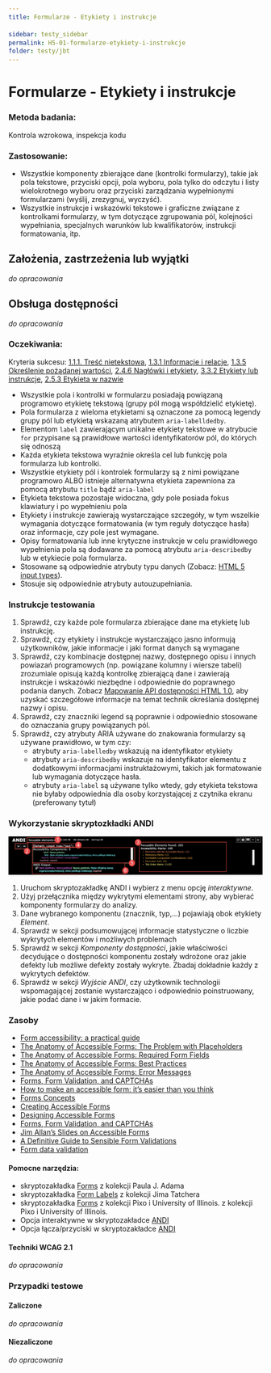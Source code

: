 ```yaml
---
title: Formularze - Etykiety i instrukcje

sidebar: testy_sidebar
permalink: H5-01-formularze-etykiety-i-instrukcje
folder: testy/jbt
---
```



# Formularze - Etykiety i instrukcje

### Metoda badania:
Kontrola wzrokowa, inspekcja kodu

### Zastosowanie:
-	Wszystkie komponenty zbierające dane (kontrolki formularzy), takie jak pola tekstowe, przyciski opcji, pola wyboru, pola tylko do odczytu i listy wielokrotnego wyboru oraz przyciski zarządzania wypełnionymi formularzami (wyślij, zrezygnuj, wyczyść).
-	Wszystkie instrukcje i wskazówki tekstowe i graficzne związane z kontrolkami formularzy, w tym dotyczące zgrupowania pól, kolejności wypełniania, specjalnych warunków lub kwalifikatorów, instrukcji formatowania, itp.   

## Założenia, zastrzeżenia lub wyjątki
_do opracowania_

## Obsługa dostępności
_do opracowania_

### Oczekiwania:
Kryteria sukcesu: [1.1.1. Treść nietekstowa](https://wcag.lepszyweb.pl/#non-text-content), [1.3.1 Informacje i relacje](https://wcag.lepszyweb.pl/#headings-and-labels), [1.3.5 Określenie pożądanej wartości](https://wcag.lepszyweb.pl/#identify-input-purpose), [2.4.6 Nagłówki i etykiety](https://wcag.lepszyweb.pl/#headings-and-labels), [3.3.2 Etykiety lub instrukcje](https://wcag.lepszyweb.pl/#labels-or-instructions), [2.5.3 Etykieta w nazwie](https://wcag.lepszyweb.pl/#label-in-name)
-	Wszystkie pola i kontrolki w formularzu posiadają powiązaną programowo etykietę tekstową (grupy pól mogą współdzielić etykietę).
-	Pola formularza z wieloma etykietami są oznaczone za pomocą legendy grupy pól lub etykietą wskazaną atrybutem `aria-labelldedby`.
-	Elementom `label` zawierającym unikalne etykiety tekstowe w atrybucie `for` przypisane są prawidłowe wartości identyfikatorów pól, do których się odnoszą  
-	Każda etykieta tekstowa wyraźnie określa cel lub funkcję pola formularza lub kontrolki.
-	Wszystkie etykiety pól i kontrolek formularzy są z nimi powiązane programowo ALBO istnieje alternatywna etykieta zapewniona za pomocą atrybutu `title` bądź `aria-label`
-	Etykieta tekstowa pozostaje widoczna, gdy pole posiada fokus klawiatury i po wypełnieniu pola
-	Etykiety i instrukcje zawierają wystarczające szczegóły, w tym wszelkie wymagania dotyczące formatowania (w tym reguły dotyczące hasła) oraz informacje, czy pole jest wymagane.
-	Opisy formatowania lub inne krytyczne instrukcje w celu prawidłowego wypełnienia pola są dodawane za pomocą atrybutu `aria-describedby` lub w etykiecie pola formularza.
-	Stosowane są odpowiednie atrybuty typu danych (Zobacz: [HTML 5 input types](http://www.w3.org/TR/html52/sec-forms.html#sec-states-of-the-type-attribute)).
-	Stosuje się odpowiednie atrybuty autouzupełniania.

### Instrukcje testowania
1.	Sprawdź, czy każde pole formularza zbierające dane ma etykietę lub instrukcję.
2.	Sprawdź, czy etykiety i instrukcje wystarczająco jasno informują użytkowników, jakie informacje i jaki format danych są wymagane 
3.	Sprawdź, czy kombinacje dostępnej nazwy, dostępnego opisu i innych powiazań programowych (np. powiązane kolumny i wiersze tabeli) zrozumiale opisują każdą kontrolkę zbierającą dane i zawierają instrukcje i wskazówki niezbędne i odpowiednie do poprawnego podania danych. Zobacz [Mapowanie API dostępności HTML 1.0](https://www.w3.org/TR/html-aam-1.0/#input-type-text-input-type-password-input-type-search-input-type-tel-input-type-url-and-textarea-element), aby uzyskać szczegółowe informacje na temat technik określania dostępnej nazwy i opisu.
4.	Sprawdź, czy znaczniki legend są poprawnie i odpowiednio stosowane do oznaczania grupy powiązanych pól.
5.	Sprawdź, czy atrybuty ARIA używane do znakowania formularzy są używane prawidłowo, w tym czy:
    - atrybuty `aria-labelledby` wskazują na identyfikator etykiety
    - atrybuty `aria-describedby` wskazuje na identyfikator elementu z dodatkowymi informacjami instruktażowymi, takich jak formatowanie lub wymagania dotyczące hasła.
    - atrybuty `aria-label` są używane tylko wtedy, gdy etykieta tekstowa nie byłaby odpowiednia dla osoby korzystającej z czytnika ekranu (preferowany tytuł)

### Wykorzystanie skryptozkładki ANDI
![Wykorzystanie skryptozkładki ANDI](/images/andi/andi-forms.png)
1.	Uruchom skryptozakładkę ANDI i wybierz z menu opcję *interaktywne*.
2.	Użyj przełącznika między wykrytymi elementami strony, aby wybierać komponenty formularzy do analizy.
3.	Dane wybranego komponentu (znacznik, typ,...) pojawiają obok etykiety *Element*.
4.	Sprawdź w sekcji podsumowującej informacje statystyczne o liczbie wykrytych elementów i możliwych problemach
5.	Sprawdź w sekcji *Komponenty dostępności*, jakie właściwości decydujące o dostępności komponentu zostały wdrożone oraz jakie defekty lub możliwe defekty zostały wykryte. Zbadaj dokładnie każdy z wykrytych defektów.
6.	Sprawdź w sekcji *Wyjście ANDI*, czy użytkownik technologii wspomagającej zostanie wystarczająco i odpowiednio poinstruowany, jakie podać dane i w jakim formacie.   

### Zasoby

- [Form accessibility: a practical guide](https://itnext.io/form-accessibility-a-practical-guide-4062b7e2dd14)
- [The Anatomy of Accessible Forms: The Problem with Placeholders](https://www.deque.com/blog/accessible-forms-the-problem-with-placeholders/)
- [The Anatomy of Accessible Forms: Required Form Fields](https://www.deque.com/blog/anatomy-of-accessible-forms-required-form-fields/)
- [The Anatomy of Accessible Forms: Best Practices](https://www.deque.com/blog/anatomy-of-accessible-forms-best-practices/)
- [The Anatomy of Accessible Forms: Error Messages](https://www.deque.com/blog/anatomy-of-accessible-forms-error-messages/)
- [Forms, Form Validation, and CAPTCHAs](http://web-accessibility.carnegiemuseums.org/code/forms/)
- [How to make an accessible form: it’s easier than you think](https://www.freecodecamp.org/news/how-to-make-an-accessible-form-its-easier-than-you-think-672d3f4ff573/)
- [Forms Concepts](https://www.w3.org/WAI/tutorials/forms/)
- [Creating Accessible Forms](https://webaim.org/techniques/forms/controls)
- [Designing Accessible Forms](https://blog.prototypr.io/designing-accessible-forms-82f2ea11697f)
- [Forms, Form Validation, and CAPTCHAs](http://web-accessibility.carnegiemuseums.org/code/forms/)
- [Jim Allan’s Slides on Accessible Forms](http://www.tsbvi.edu/web/forms/index.html)
- [A Definitive Guide to Sensible Form Validations](http://form.guide/best-practices/form-validations-definitive-guide.html)
- [Form data validation](https://developer.mozilla.org/en-US/docs/Learn/HTML/Forms/Form_validation)


#### Pomocne narzędzia:
-	skryptozakładka [Forms](http://pauljadam.com/bookmarklets/index.html) z kolekcji Paula J. Adama
-	skryptozakładka [Form Labels](https://jimthatcher.com/favelets/) z kolekcji Jima Tatchera
-	skryptozakładka [Forms](https://accessibility-bookmarklets.org/install.html) z kolekcji Pixo i University of Illinois. z kolekcji Pixo i University of Illinois.
-	Opcja interaktywne w skryptozakładce [ANDI](https://lepszyweb.pl/andi/help/install.html)
-	Opcja łącza/przyciski w skryptozakładce [ANDI](https://lepszyweb.pl/andi/help/install.html)

#### Techniki WCAG 2.1
_do opracowania_

### Przypadki testowe

#### Zaliczone
_do opracowania_

#### Niezaliczone
_do opracowania_
